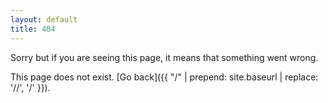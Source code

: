 ```yaml
---
layout: default
title: 404
---
```


Sorry but if you are seeing this page, it means that something went wrong.

This page does not exist. [Go back]({{ "/" | prepend: site.baseurl | replace: '//', '/' }}).